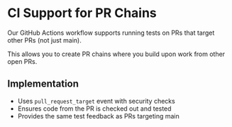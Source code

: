 # CI Support for PR Chains

Our GitHub Actions workflow supports running tests on PRs that target other PRs (not just main).

This allows you to create PR chains where you build upon work from other open PRs.

## Implementation

- Uses `pull_request_target` event with security checks
- Ensures code from the PR is checked out and tested
- Provides the same test feedback as PRs targeting main
